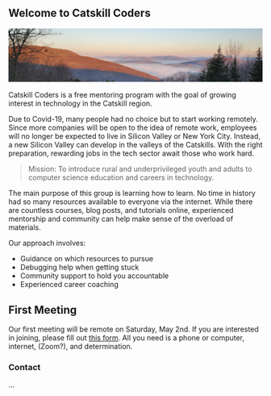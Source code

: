 ## Welcome to Catskill Coders

![mountains](https://github.com/thomaskolasa/catskillcoders/blob/master/mountains_clouds.png)

Catskill Coders is a free mentoring program with the goal of growing interest in technology in the Catskill region. 

Due to Covid-19, many people had no choice but to start working remotely. Since more companies will be open to the idea of remote work, employees will no longer be expected to live in Silicon Valley or New York City. Instead, a new Silicon Valley can develop in the valleys of the Catskills. With the right preparation, rewarding jobs in the tech sector await those who work hard. 

> Mission: To introduce rural and underprivileged youth and adults to computer science education and careers in technology.

The main purpose of this group is learning how to learn. No time in history had so many resources available to everyone via the internet. While there are countless courses, blog posts, and tutorials online, experienced mentorship and community can help make sense of the overload of materials.

Our approach involves:
- Guidance on which resources to pursue
- Debugging help when getting stuck
- Community support to hold you accountable
- Experienced career coaching

## First Meeting
Our first meeting will be remote on Saturday, May 2nd. If you are interested in joining, please fill out [this form](https://docs.google.com/forms/d/e/1FAIpQLSeo-j698pEHPJWOYy-80oK899B6n4g2eb7pbKBfk__oOEYKrg/viewform). All you need is a phone or computer, internet, (Zoom?), and determination.

### Contact
...

